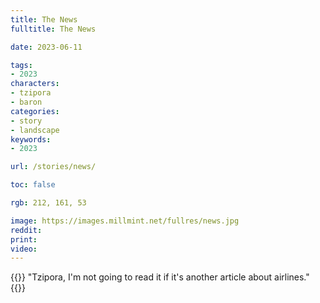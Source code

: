```yaml
---
title: The News
fulltitle: The News

date: 2023-06-11

tags:
- 2023
characters:
- tzipora
- baron
categories:
- story
- landscape
keywords:
- 2023

url: /stories/news/

toc: false

rgb: 212, 161, 53

image: https://images.millmint.net/fullres/news.jpg
reddit:
print:
video:
---
```

{{<note caption>}}
"Tzipora, I'm not going to read it if it's another article about airlines."
{{</note>}}